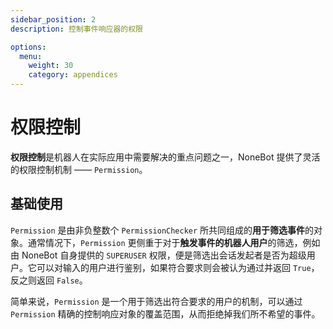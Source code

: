 ```yaml
---
sidebar_position: 2
description: 控制事件响应器的权限

options:
  menu:
    weight: 30
    category: appendices
---
```


# 权限控制

**权限控制**是机器人在实际应用中需要解决的重点问题之一，NoneBot 提供了灵活的权限控制机制 —— `Permission`。

## 基础使用

`Permission` 是由非负整数个 `PermissionChecker` 所共同组成的**用于筛选事件**的对象。通常情况下，`Permission` 更侧重于对于**触发事件的机器人用户**的筛选，例如由 NoneBot 自身提供的 `SUPERUSER` 权限，便是筛选出会话发起者是否为超级用户。它可以对输入的用户进行鉴别，如果符合要求则会被认为通过并返回 `True`，反之则返回 `False`。

简单来说，`Permission` 是一个用于筛选出符合要求的用户的机制，可以通过 `Permission` 精确的控制响应对象的覆盖范围，从而拒绝掉我们所不希望的事件。
